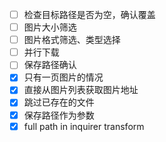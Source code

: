 - [ ] 检查目标路径是否为空，确认覆盖
- [ ] 图片大小筛选
- [ ] 图片格式筛选、类型选择
- [ ] 并行下载
- [ ] 保存路径确认
- [x] 只有一页图片的情况
- [x] 直接从图片列表获取图片地址
- [x] 跳过已存在的文件
- [x] 保存路径作为参数
- [x] full path in inquirer transform
